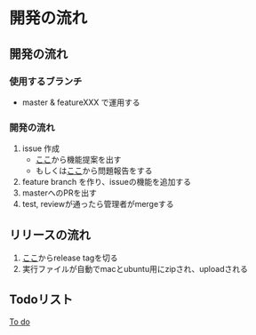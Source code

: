 # 開発の流れ

## 開発の流れ

### 使用するブランチ
-  master & featureXXX で運用する

### 開発の流れ

1. issue 作成
    - [ここ](https://github.com/yuchiki/atcoderHelper/issues/new?assignees=&labels=feature&template=feature.md&title=%5BFEATURE%5D+)から機能提案を出す
    - もしくは[ここ](https://github.com/yuchiki/atcoderHelper/issues/new?assignees=&labels=issue&template=issue.md&title=%5BISSUE%5D+)から問題報告をする
2. feature branch を作り、issueの機能を追加する
3. masterへのPRを出す
4. test, reviewが通ったら管理者がmergeする


## リリースの流れ

1. [ここ](https://github.com/yuchiki/atcoderHelper/releases/new)からrelease tagを切る
2. 実行ファイルが自動でmacとubuntu用にzipされ、uploadされる

## Todoリスト

[To do](../working/todos.md)
